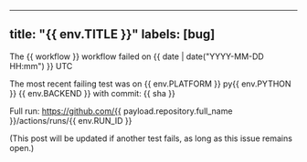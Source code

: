 ______________________________________________________________________

## title: "{{ env.TITLE }}" labels: \[bug\]

The {{ workflow }} workflow failed on {{ date | date("YYYY-MM-DD HH:mm") }} UTC

The most recent failing test was on {{ env.PLATFORM }} py{{ env.PYTHON }} {{ env.BACKEND }}
with commit: {{ sha }}

Full run: https://github.com/{{ payload.repository.full_name }}/actions/runs/{{ env.RUN_ID }}

(This post will be updated if another test fails, as long as this issue remains open.)
